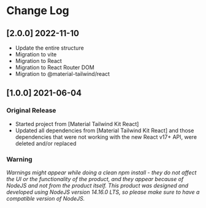 # Change Log

## [2.0.0] 2022-11-10

- Update the entire structure
- Migration to vite 
- Migration to React 
- Migration to React Router DOM
- Migration to @material-tailwind/react

## [1.0.0] 2021-06-04

### Original Release

- Started project from [Material Tailwind Kit React]
- Updated all dependencies from [Material Tailwind Kit React] and those dependencies that were not working with the new React v17+ API, were deleted and/or replaced

### Warning

_Warnings might appear while doing a clean npm install - they do not affect the UI or the functionality of the product, and they appear because of NodeJS and not from the product itself._
_This product was designed and developed using NodeJS version 14.16.0 LTS, so please make sure to have a compatible version of NodeJS._
